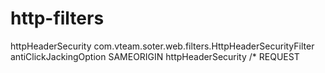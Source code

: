 # http-filters

<filter>
	<filter-name>httpHeaderSecurity</filter-name>
	<filter-class>com.vteam.soter.web.filters.HttpHeaderSecurityFilter</filter-class>
	<init-param>
		<param-name>antiClickJackingOption</param-name>
		<param-value>SAMEORIGIN</param-value>
	</init-param>
</filter>

<filter-mapping>
	<filter-name>httpHeaderSecurity</filter-name>
	<url-pattern>/*</url-pattern>
	<dispatcher>REQUEST</dispatcher>
</filter-mapping>
